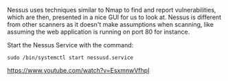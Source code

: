 Nessus uses techniques similar to Nmap to find and report vulnerabilities, which are then, presented in a nice GUI for us to look at. Nessus is different from other scanners as it doesn't make assumptions when scanning, like assuming the web application is running on port 80 for instance.

Start the Nessus Service with the command:  

`sudo /bin/systemctl start nessusd.service`

https://www.youtube.com/watch?v=EsxmnwVfhpI